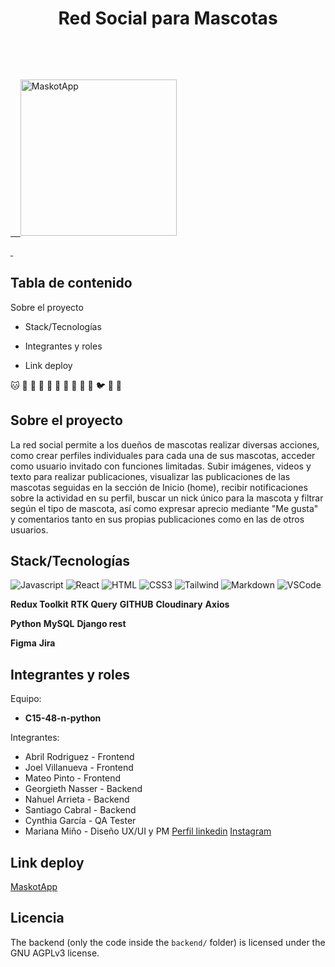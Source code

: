 <h1 align="center"> Red Social para Mascotas </h1> <br>

<p align="center">

  <a href="https://maskotapp.vercel.app/">

    <img alt="MaskotApp" title="MakotApp Logo" src="https://maskotapp.vercel.app/assets/Logo%20MaskotApp-LNEMPIEA.png" width="250">

  </a>

</p>

  
## Tabla de contenido

 Sobre el proyecto

- Stack/Tecnologías

- Integrantes y roles

- Link deploy

:cat: :hamster: :dog: :pig: :horse: :rabbit2: :rooster:  :goat: :ram: :snake: :bird: :hatching_chick: :cow2:

## Sobre el proyecto
  
La red social permite a los dueños de mascotas realizar diversas acciones, como crear perfiles individuales para cada una de sus mascotas, acceder como usuario invitado con funciones limitadas. Subir imágenes, videos y texto para realizar publicaciones, visualizar las publicaciones de las mascotas seguidas en la sección de Inicio (home), recibir notificaciones sobre la actividad en su perfil, buscar un nick único para la mascota y filtrar según el tipo de mascota, así como expresar aprecio mediante "Me gusta" y comentarios tanto en sus propias publicaciones como en las de otros usuarios.

## Stack/Tecnologías

![Javascript](https://img.shields.io/badge/Javascript-F0DB4F?style=for-the-badge&labelColor=black&logo=javascript&logoColor=F0DB4F)
![React](https://img.shields.io/badge/-React-61DBFB?style=for-the-badge&labelColor=black&logo=react&logoColor=61DBFB)
![HTML](https://img.shields.io/badge/HTML5-E34F26?style=for-the-badge&logo=html5&logoColor=white)
![CSS3](https://img.shields.io/badge/CSS3-1572B6?style=for-the-badge&logo=css3&logoColor=white)
![Tailwind](https://img.shields.io/badge/Tailwind_CSS-092749?style=for-the-badge&logo=tailwindcss&logoColor=06B6D4&labelColor=000000)
![Markdown](https://img.shields.io/badge/Markdown-000000?style=for-the-badge&logo=markdown&logoColor=white)
![VSCode](https://img.shields.io/badge/Visual_Studio-0078d7?style=for-the-badge&logo=visual%20studio&logoColor=white)

**Redux Toolkit**
**RTK Query**
**GITHUB**
**Cloudinary**
**Axios**

**Python**
**MySQL**
**Django rest**

**Figma**
**Jira**

## Integrantes y roles

Equipo:

- **C15-48-n-python**

Integrantes:

- Abril Rodriguez - Frontend 
- Joel Villanueva - Frontend
- Mateo Pinto - Frontend
- Georgieth Nasser - Backend
- Nahuel Arrieta - Backend
- Santiago Cabral - Backend
- Cynthia García - QA Tester
- Mariana Miño - Diseño UX/UI y PM [Perfil linkedin](https://www.linkedin.com/in/mino-mariana/) [Instagram](https://www.instagram.com/soylaprofemarian/)

## Link deploy

[MaskotApp](https://maskotapp.vercel.app/)


## Licencia

The backend (only the code inside the `backend/` folder) is licensed under the GNU AGPLv3 license.
